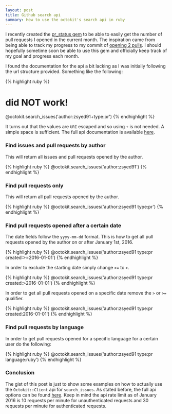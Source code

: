 ```yaml
---
layout: post
title: Github search api
summary: How to use the octokit's search api in ruby
---
```


I recently created the [pr_status gem](https://github.com/zsyed91/pr_status) to
be able to easily get the number of pull requests I opened in the current month.
The inspiration came from being able to track my progress to my commit of
[opening 2 pulls](/2015/10/22/open-source-contribution/). I should hopefully sometime soon
be able to use this gem and officially keep track of my goal and progress each month.

I found the documentation for the api a bit lacking as I was initially following
the url structure provided. Something like the following:

{% highlight ruby %}
# did NOT work!
@octokit.search_issues('author:zsyed91+type:pr')
{% endhighlight %}

It turns out that the values are `URI` escaped and so using `+` is not needed. A
simple space is sufficient. The full api documentation is available [here](https://developer.github.com/v3/search/#search-issues).

### Find issues and pull requests by author

This will return all issues and pull requests opened by the author.

{% highlight ruby %}
@octokit.search_issues('author:zsyed91')
{% endhighlight %}

### Find pull requests only

This will return all pull requests opened by the author.

{% highlight ruby %}
@octokit.search_issues('author:zsyed91 type:pr')
{% endhighlight %}

### Find pull requests opened after a certain date

The date fields follow the `yyyy-mm-dd` format. This is how to get all pull requests
opened by the author on or after January 1st, 2016.

{% highlight ruby %}
@octokit.search_issues('author:zsyed91 type:pr created:>=2016-01-01')
{% endhighlight %}

In order to exclude the starting date simply change `>=` to `>`.

{% highlight ruby %}
@octokit.search_issues('author:zsyed91 type:pr created:>2016-01-01')
{% endhighlight %}

In order to get all pull requests opened on a specific date remove the `>` or `>=` qualifier.

{% highlight ruby %}
@octokit.search_issues('author:zsyed91 type:pr created:2016-01-01')
{% endhighlight %}


### Find pull requests by language
In order to get pull requests opened for a specific language for a certain user do the following:

{% highlight ruby %}
@octokit.search_issues('author:zsyed91 type:pr language:ruby')
{% endhighlight %}


### Conclusion
The gist of this post is just to show some examples on how to actually use the `Octokit::Client` api for `search_issues`.
As stated before, the full api options can be found [here](https://developer.github.com/v3/search/#search-issues).
Keep in mind the api rate limit as of January 2016 is 10 requests per minute for unauthenticated requests and 30 requests per minute
for authenticated requests.
